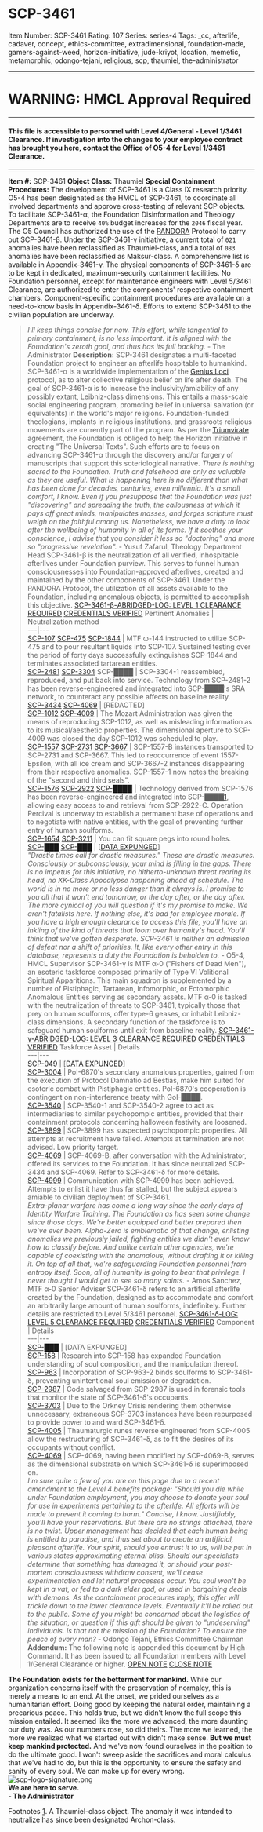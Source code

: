 # SCP-3461
Item Number: SCP-3461
Rating: 107
Series: series-4
Tags: _cc, afterlife, cadaver, concept, ethics-committee, extradimensional, foundation-made, gamers-against-weed, horizon-initiative, jude-kriyot, location, memetic, metamorphic, odongo-tejani, religious, scp, thaumiel, the-administrator

---

# WARNING: HMCL Approval Required
* * *
#### This file is accessible to personnel with Level 4/General - Level 1/3461 Clearance. If investigation into the changes to your employee contract has brought you here, contact the Office of O5-4 for Level 1/3461 Clearance.
* * *
**Item #:** SCP-3461
**Object Class:** Thaumiel
**Special Containment Procedures:** The development of SCP-3461 is a Class IX research priority.
O5-4 has been designated as the HMCL of SCP-3461, to coordinate all involved departments and approve cross-testing of relevant SCP objects.
To facilitate SCP-3461-α, the Foundation Disinformation and Theology Departments are to receive `40%` budget increases for the `2046` fiscal year.
The O5 Council has authorized the use of the [PANDORA](/keter-duty) Protocol to carry out SCP-3461-β.
Under the SCP-3461-γ initiative, a current total of `021` anomalies have been reclassified as Thaumiel-class, and a total of `083` anomalies have been reclassified as Maksur-class. A comprehensive list is available in Appendix-3461-γ.
The physical components of SCP-3461-δ are to be kept in dedicated, maximum-security containment facilities. No Foundation personnel, except for maintenance engineers with Level 5/3461 Clearance, are authorized to enter the components' respective containment chambers. Component-specific containment procedures are available on a need-to-know basis in Appendix-3461-δ.
Efforts to extend SCP-3461 to the civilian population are underway.
> _I'll keep things concise for now. This effort, while tangential to primary containment, is no less important. It is aligned with the Foundation's zeroth goal, and thus has its full backing._
> \- The Administrator
**Description:** SCP-3461 designates a multi-faceted Foundation project to engineer an afterlife hospitable to humankind.
SCP-3461-α is a worldwide implementation of the [Genius Loci](/genius-loci) protocol, as to alter collective religious belief on life after death. The goal of SCP-3461-α is to increase the inclusivity/amiability of any possibly extant, Leibniz-class dimensions. This entails a mass-scale social engineering program, promoting belief in universal salvation (or equivalents) in the world's major religions. Foundation-funded theologians, implants in religious institutions, and grassroots religious movements are currently part of the program. As per the [Triumvirate](/scp-2217) agreement, the Foundation is obliged to help the Horizon Initiative in creating "The Universal Texts". Such efforts are to focus on advancing SCP-3461-α through the discovery and/or forgery of manuscripts that support this soteriological narrative.
> _There is nothing sacred to the Foundation. Truth and falsehood are only as valuable as they are useful. What is happening here is no different than what has been done for decades, centuries, even millennia._
> _It's a small comfort, I know. Even if you presuppose that the Foundation was just "discovering" and spreading the truth, the callousness at which it pays off great minds, manipulates masses, and forges scripture must weigh on the faithful among us. Nonetheless, we have a duty to look after the wellbeing of humanity in all of its forms. If it soothes your conscience, I advise that you consider it less so "doctoring" and more so "progressive revelation"._
> \- Yusuf Zafarul, Theology Department Head
SCP-3461-β is the neutralization of all verified, inhospitable afterlives under Foundation purview. This serves to funnel human consciousnesses into Foundation-approved afterlives, created and maintained by the other components of SCP-3461. Under the PANDORA Protocol, the utilization of all assets available to the Foundation, including anomalous objects, is permitted to accomplish this objective.
[SCP-3461-β-ABRIDGED-LOG: LEVEL 1 CLEARANCE REQUIRED](javascript:;)
[CREDENTIALS VERIFIED](javascript:;)
Pertinent Anomalies | Neutralization method  
---|---  
[SCP-107](/scp-107) [SCP-475](/scp-475) [SCP-1844](/scp-1844) | MTF ω-144 instructed to utilize SCP-475 and to pour resultant liquids into SCP-107. Sustained testing over the period of forty days successfully extinguishes SCP-1844 and terminates associated tartarean entities.  
[SCP-2481](/scp-2481) [SCP-3304](/scp-3304) SCP-████ | SCP-3304-1 reassembled, reproduced, and put back into service. Technology from SCP-2481-2 has been reverse-engineered and integrated into SCP-████'s SRA network, to counteract any possible affects on baseline reality.  
[SCP-3434](/scp-3434) [SCP-4069](/scp-4069) | [REDACTED]  
[SCP-1012](/scp-1012) [SCP-4009](/scp-4009) | The Mozart Administration was given the means of reproducing SCP-1012, as well as misleading information as to its musical/aesthetic properties. The dimensional aperture to SCP-4009 was closed the day SCP-1012 was scheduled to play.  
[SCP-1557](/scp-1557) [SCP-2731](/scp-2731) [SCP-3667](/scp-3667) | SCP-1557-B instances transported to SCP-2731 and SCP-3667. This led to reoccurrence of event 1557-Epsilon, with all ice cream and SCP-3667-2 instances disappearing from their respective anomalies. SCP-1557-1 now notes the breaking of the "second and third seals".  
[SCP-1576](/scp-1576) [SCP-2922](/scp-2922) [SCP-████](/scp-3448) | Technology derived from SCP-1576 has been reverse-engineered and integrated into SCP-████[1](javascript:;), allowing easy access to and retrieval from SCP-2922-C. Operation Percival is underway to establish a permanent base of operations and to negotiate with native entities, with the goal of preventing further entry of human soulforms.  
[SCP-1654](/scp-1654) [SCP-3211](/scp-3211) | You can fit square pegs into round holes.  
[SCP-███](/djoric-dmatix-proposal) [SCP-███](/spikebrennan-s-proposal) | [[DATA EXPUNGED](/when-we-came-home)]  
> _"Drastic times call for drastic measures." These are drastic measures. Consciously or subconsciously, your mind is filling in the gaps._
> _There is no impetus for this initiative, no hitherto-unknown threat rearing its head, no XK-Class Apocalypse happening ahead of schedule. The world is in no more or no less danger than it always is. I promise to you all that it won't end tomorrow, or the day after, or the day after. The more cynical of you will question if it's my promise to make._
> _We aren't fatalists here. If nothing else, it's bad for employee morale. If you have a high enough clearance to access this file, you'll have an inkling of the kind of threats that loom over humanity's head. You'll think that we've gotten desperate._
> _SCP-3461 is neither an admission of defeat nor a shift of priorities. It, like every other entry in this database, represents a duty the Foundation is beholden to._
> \- O5-4, HMCL Supervisor
SCP-3461-γ is MTF α-0 ("Fishers of Dead Men"), an esoteric taskforce composed primarily of Type VI Volitional Spiritual Apparitions. This main squadron is supplemented by a number of Pistiphagic, Tartarean, Infomorphic, or Ectomorphic Anomalous Entities serving as secondary assets. MTF α-0 is tasked with the neutralization of threats to SCP-3461, typically those that prey on human soulforms, offer type-6 geases, or inhabit Leibniz-class dimensions. A secondary function of the taskforce is to safeguard human soulforms until exit from baseline reality.
[SCP-3461-γ-ABRIDGED-LOG: LEVEL 3 CLEARANCE REQUIRED](javascript:;)
[CREDENTIALS VERIFIED](javascript:;)
Taskforce Asset | Details  
---|---  
[SCP-049](/scp-049) | [[DATA EXPUNGED](/death-and-the-doctors-hub)]  
[SCP-3004](/scp-3004) | PoI-6870's secondary anomalous properties, gained from the execution of Protocol Damnatio ad Bestias, make him suited for esoteric combat with Pistiphagic entities. PoI-6870's cooperation is contingent on non-interference treaty with GoI-████.  
[SCP-3540](/scp-3540) | SCP-3540-1 and SCP-3540-2 agree to act as intermediaries to similar psychopompic entities, provided that their containment protocols concerning halloween festivity are loosened.  
[SCP-3899](/scp-3899) | SCP-3899 has suspected psychopompic properties. All attempts at recruitment have failed. Attempts at termination are not advised. Low priority target.  
[SCP-4069](/scp-4069) | SCP-4069-B, after conversation with the Administrator, offered its services to the Foundation. It has since neutralized SCP-3434 and SCP-4069. Refer to SCP-3461-δ for more details.  
[SCP-4999](/scp-4999) | Communication with SCP-4999 has been achieved. Attempts to enlist it have thus far stalled, but the subject appears amiable to civilian deployment of SCP-3461.  
> _Extra-planar warfare has come a long way since the early days of Identity Warfare Training._
> _The Foundation as has seen some change since those days. We're better equipped and better prepared then we've ever been. Alpha-Zero is emblematic of that change, enlisting anomalies we previously jailed, fighting entities we didn't even know how to classify before. And unlike certain other agencies, we're capable of coexisting with the anomalous, without drafting it or killing it. On top of all that, we're safeguarding Foundation personnel from entropy itself. Soon, all of humanity is going to bear that privilege._
> _I never thought I would get to see so many saints._
> \- Amos Sanchez, MTF α-0 Senior Adviser
SCP-3461-δ refers to an artificial afterlife created by the Foundation, designed as to accommodate and comfort an arbitrarily large amount of human soulforms, indefinitely. Further details are restricted to Level 5/3461 personel.
[SCP-3461-δ-LOG: LEVEL 5 CLEARANCE REQUIRED](javascript:;)
[CREDENTIALS VERIFIED](javascript:;)
Component | Details  
---|---  
[SCP-███](/tanhony-s-proposal) | [DATA EXPUNGED]  
[SCP-158](/scp-158) | Research into SCP-158 has expanded Foundation understanding of soul composition, and the manipulation thereof.  
[SCP-963](/scp-963) | Incorporation of SCP-963-2 binds soulforms to SCP-3461-δ, preventing unintentional soul emission or degradation.  
[SCP-2987](/scp-2987) | Code salvaged from SCP-2987 is used in forensic tools that monitor the state of SCP-3461-δ's occupants.  
[SCP-3703](/scp-3703) | Due to the Orkney Crisis rendering them otherwise unnecessary, extraneous SCP-3703 instances have been repurposed to provide power to and ward SCP-3461-δ.  
[SCP-4005](/scp-4005) | Thaumaturgic runes reverse engineered from SCP-4005 allow the restructuring of SCP-3461-δ, as to fit the desires of its occupants without conflict.  
[SCP-4069](/scp-4069) | SCP-4069, having been modified by SCP-4069-B, serves as the dimensional substrate on which SCP-3461-δ is superimposed on.  
> _I'm sure quite a few of you are on this page due to a recent amendment to the Level 4 benefits package: "Should you die while under Foundation employment, you may choose to donate your soul for use in experiments pertaining to the afterlife. All efforts will be made to prevent it coming to harm." Concise, I know. Justifiably, you'll have your reservations. But there are no strings attached, there is no twist. Upper management has decided that each human being is entitled to paradise, and thus set about to create an artificial, pleasant afterlife. Your spirit, should you entrust it to us, will be put in various states approximating eternal bliss. Should our specialists determine that something has damaged it, or should your post-mortem consciousness withdraw consent, we'll cease experimentation and let natural processes occur. You soul won't be kept in a vat, or fed to a dark elder god, or used in bargaining deals with demons._
> _As the containment procedures imply, this offer will trickle down to the lower clearance levels. Eventually it'll be rolled out to the public._
> _Some of you might be concerned about the logistics of the situation, or question if this gift should be given to "undeserving" individuals._
> _Is that not the mission of the Foundation? To ensure the peace of every man?_
> \- Odongo Tejani, Ethics Committee Chairman
**Addendum:** The following note is appended this document by High Command. It has been issued to all Foundation members with Level 1/General Clearance or higher.
[OPEN NOTE](javascript:;)
[CLOSE NOTE](javascript:;)
  
**The Foundation exists for the betterment for mankind.**
While our organization concerns itself with the preservation of normalcy, this is merely a means to an end. At the onset, we prided ourselves as a humanitarian effort. Doing good by keeping the natural order, maintaining a precarious peace. This holds true, but we didn't know the full scope this mission entailed.
It seemed like the more we advanced, the more daunting our duty was. As our numbers rose, so did theirs. The more we learned, the more we realized what we started out with didn't make sense.
**But we must keep mankind protected.** And we've now found ourselves in the position to do the ultimate good.
I won't sweep aside the sacrifices and moral calculus that we've had to do, but this is the opportunity to ensure the safety and sanity of every soul. We can make up for every wrong.
![scp-logo-signature.png](https://scp-wiki.wdfiles.com/local--files/scp-3461/scp-logo-signature.png)  
**We are here to serve.**  
**\- The Administrator**  
  

Footnotes
[1](javascript:;). A Thaumiel-class object. The anomaly it was intended to neutralize has since been designated Archon-class.